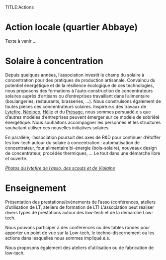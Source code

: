 TITLE:Actions

# Action locale (quartier Abbaye)

Texte à venir ...

# Solaire à concentration

Depuis quelques années, l’association investit le champ du solaire à concentration pour des pratiques de production artisanale. Convaincu du potentiel énergétique et de la résilience écologique de ces technologies, nous proposons des formations à l’auto-construction de concentrateurs solaires auprès d’artisans ou d’entreprises travaillant dans l’alimentaire (boulangeries, restaurants, brasseries, …). Nous construisons également de toutes pièces ces concentrateurs solaires.
Inspiré.e.s des travaux de [Lytefire](https://lytefire.com/fr), [Néoloco](https://neoloco.fr/), [Hélie](https://microbrasseriehelie.odoo.com/) et du [Présage](https://lepresage.fr/), nous sommes persuadé.e.s que d’autres modèles d’entreprises peuvent émerger sur ce modèle de sobriété énergétique. Nous souhaitons accompagner les personnes et les structures souhaitant utiliser ces nouvelles initiatives solaires.

En parallèle, l’association poursuit des axes de R&D pour continuer d’étoffer les low-tech autour du solaire à concentration : automatisation de concentrateur, four alimentaire bi-énergie (bois-solaire), nouveaux design de concentrateur, procédés thermiques, … Le tout dans une démarche libre et ouverte.

[*Photos du lytefire de l’asso, des scouts et de Violaine*]()

# Enseignement

Présentation des prestations/événements de l’asso (conférences, ateliers d’utilisation de LT, ateliers de formation de LT)
L’association peut réaliser divers types de prestations autour des low-tech et de la démarche Low-tech.

Nous pouvons participer à des conférences ou des tables rondes pour apporter un point de vue sur la Low-tech, le techno-discernement ou les actions dans lesquelles nous sommes impliqué.e.s.

Nous proposons également des ateliers d’utilisation ou de fabrication de low-tech.

